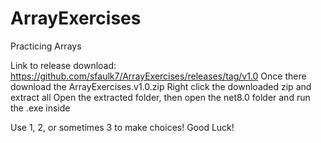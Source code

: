 # ArrayExercises
Practicing Arrays

Link to release download: https://github.com/sfaulk7/ArrayExercises/releases/tag/v1.0
Once there download the ArrayExercises.v1.0.zip
Right click the downloaded zip and extract all
Open the extracted folder, then open the net8.0 folder and run the .exe inside

Use 1, 2, or sometimes 3 to make choices!
Good Luck!
